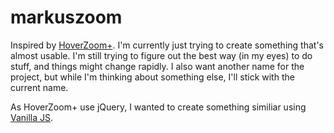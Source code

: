 # markuszoom
Inspired by [HoverZoom+](https://github.com/extesy/hoverzoom). I'm currently just trying to create something that's almost usable. I'm still trying to figure out the best way (in my eyes) to do stuff, and things might change rapidly. I also want another name for the project, but while I'm thinking about something else, I'll stick with the current name.

As HoverZoom+ use jQuery, I wanted to create something similiar using [Vanilla JS](http://vanilla-js.com/).
